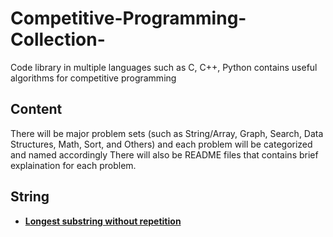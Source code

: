 # Competitive-Programming-Collection-
Code library in multiple languages such as C, C++, Python contains useful algorithms for competitive programming 

## Content
There will be major problem sets (such as String/Array, Graph, Search, Data Structures, Math, Sort, and Others) and each problem will be categorized and named accordingly
There will also be README files that contains brief explaination for each problem.

## String
* [**Longest substring without repetition**](https://github.com/TheAmazingSpider/Competitive-Programming-Collection-/tree/main/LongestSubstrwithoutrep)
